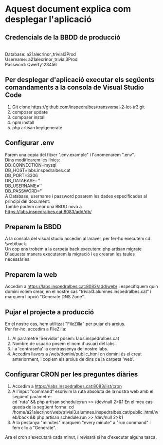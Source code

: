 # Aquest document explica com desplegar l'aplicació

## Credencials de la BBDD de producció 
<br>Database: a21alecrinor_trivial3Prod
<br>Username: a21alecrinor_trivial3Prod
<br>Password: Qwerty123456

## Per desplegar d'aplicació executar els següents comandaments a la consola de Visual Studio Code
1. Git clone https://github.com/inspedralbes/transversal-2-lot-tr3.git
2. composer update
3. composer install
4. npm install
5. php artisan key:generate

## Configurar .env
Farem una copia del fitxer ".env.example" i l'anomenarem ".env".
<br>Dins modificarem les línies:
<br>DB_CONNECTION=mysql
<br>DB_HOST=labs.inspedralbes.cat
<br>DB_PORT=3306
<br>DB_DATABASE=''
<br>DB_USERNAME=''
<br>DB_PASSWORD=''
<br>A Database, username i password posarem les dades especifícades al principi del document. 
<br>També podem crear una BBDD nova a https://labs.inspedralbes.cat:8083/add/db/ 

## Preparem la BBDD
A la consola del visual studio accedim al laravel, per fer-ho executem cd \web\back.
<br>Un cop ens trobem a la carpeta back executem: php artisan migrate
<br>D'aquesta manera executarem la migració i es crearan les taules necessàries.

## Preparem la web
Accedim a https://labs.inspedralbes.cat:8083/add/web/ i especifiquem quin domini volem crear, en el nostre cas "trivial3.alumnes.inspedralbes.cat" i marquem l'opció "Generate DNS Zone".

## Pujar el projecte a producció
En el nostre cas, hem utilitzat "FileZilla" per pujar els arxius.
<br>Per fer-ho, accedim a FileZilla:
1. Al paràmetre 'Servidor' posem: labs.inspedralbes.cat
2. Nombre de usuario posem el nom d'usuari del labs. 
3. I a 'contraseña' la contrassenya del nostre labs.
4. Accedim llavors a /web/domini/public_html on domini és el creat anteriorment, i copiem els arxius de dins de la carpeta 'web'.

## Configurar CRON per les preguntes diàries
1. Accedim a https://labs.inspedralbes.cat:8083/list/cron
2. A l'input "command" escrivim la ruta absoluta de la nostra web amb el següent paràmetre:
    <br>cd 'ruta' && php artisan schedule:run >> /dev/null 2>&1
En el meu cas queda de la següent forma: cd /home/a21alecrinor/web/trivial3.alumnes.inspedralbes.cat/public_html/web/back && php artisan schedule:run >> /dev/null 2>&1
3. A la pestanya "minutes" marquem "every minute" a "run command" i fem clic a "Generate".

Ara el cron s'executarà cada minut, i revisarà si ha d'executar alguna tasca.
